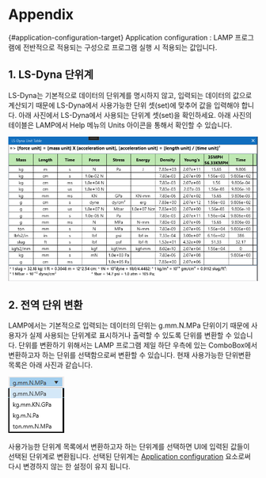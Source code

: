 # Appendix

{#application-configuration-target}
Application configuration : LAMP 프로그램에 전반적으로 적용되는 구성으로 프로그램 실행 시 적용되는 값입니다.

## 1. LS-Dyna 단위계
LS-Dyna는 기본적으로 데이터의 단위계를 명시하지 않고, 입력되는 데이터의 값으로 계산되기 때문에 LS-Dyna에서 사용가능한 단위 셋(set)에 맞추어 값을 입력해야 합니다. 아래 사진에서 LS-Dyna에서 사용되는 단위계 셋(set)을 확인하세요. 아래 사진의 테이블은 LAMP에서 Help 메뉴의 Units 아이콘을 통해서 확인할 수 있습니다.

![](images/MAT6.png)

## 2. 전역 단위 변환
 LAMP에서는 기본적으로 입력되는 데이터의 단위는 g.mm.N.MPa 단위이기 때문에 사용자가 실제 사용되는 단위계로 표시하거나 출력할 수 있도록 단위를 변환할 수 있습니다. 단위를 변환하기 위해서는 LAMP 프로그램 제일 하단 우측에 있는 ComboBox에서 변환하고자 하는 단위를 선택함으로써 변환할 수 있습니다. 현재 사용가능한 단위변환 목록은 아래 사진과 같습니다.

![](images/MAT5.png)

 사용가능한 단위계 목록에서 변환하고자 하는 단위계를 선택하면 UI에 입력된 값들이 선택된 단위계로 변환됩니다. 선택된 단위계는 [Application configuration](#application-configuration-target) 요소로써 다시 변경하지 않는 한 설정이 유지 됩니다. 

